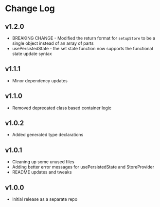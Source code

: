 # Change Log

## v1.2.0

* BREAKING CHANGE - Modified the return format for `setupStore` to be a single object instead of an array of parts
* usePersistedState - the set state function now supports the functional state update syntax

## v1.1.1

* Minor dependency updates

## v1.1.0

* Removed deprecated class based container logic

## v1.0.2

* Added generated type declarations

## v1.0.1

* Cleaning up some unused files
* Adding better error messages for usePersistedState and StoreProvider
* README updates and tweaks

## v1.0.0

* Initial release as a separate repo
